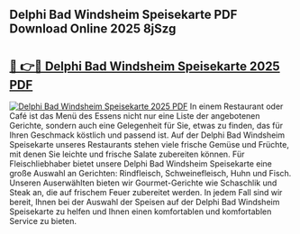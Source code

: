 ## Delphi Bad Windsheim Speisekarte PDF Download Online 2025 8jSzg

# <h2><a href="http://gca9goq.nevu.top/?p=Delphi+Bad+Windsheim+Speisekarte">🔗 👉🔴 Delphi Bad Windsheim Speisekarte 2025 PDF</a></h2>

[![Delphi Bad Windsheim Speisekarte 2025 PDF](https://i.imgur.com/dBaPXMq.png)](http://gca9goq.nevu.top/?p=Delphi+Bad+Windsheim+Speisekarte)
In einem Restaurant oder Café ist das Menü des Essens nicht nur eine Liste der angebotenen Gerichte, sondern auch eine Gelegenheit für Sie, etwas zu finden, das für Ihren Geschmack köstlich und passend ist. Auf der Delphi Bad Windsheim Speisekarte unseres Restaurants stehen viele frische Gemüse und Früchte, mit denen Sie leichte und frische Salate zubereiten können. Für Fleischliebhaber bietet unsere Delphi Bad Windsheim Speisekarte eine große Auswahl an Gerichten: Rindfleisch, Schweinefleisch, Huhn und Fisch. Unseren Auserwählten bieten wir Gourmet-Gerichte wie Schaschlik und Steak an, die auf frischem Feuer zubereitet werden. In jedem Fall sind wir bereit, Ihnen bei der Auswahl der Speisen auf der Delphi Bad Windsheim Speisekarte zu helfen und Ihnen einen komfortablen und komfortablen Service zu bieten.
